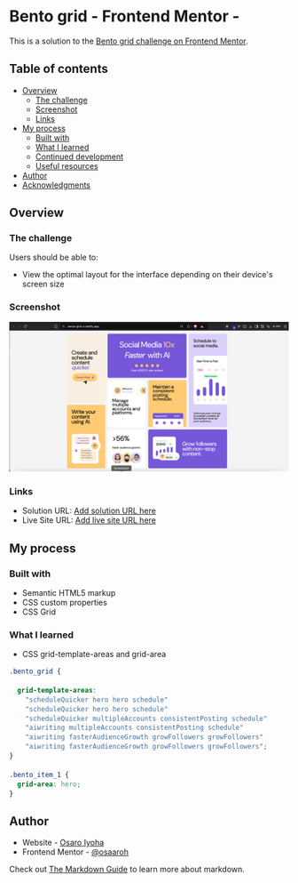 # Bento grid - Frontend Mentor - 

This is a solution to the [Bento grid challenge on Frontend Mentor](https://www.frontendmentor.io/challenges/bento-grid-RMydElrlOj). 

## Table of contents

- [Overview](#overview)
  - [The challenge](#the-challenge)
  - [Screenshot](#screenshot)
  - [Links](#links)
- [My process](#my-process)
  - [Built with](#built-with)
  - [What I learned](#what-i-learned)
  - [Continued development](#continued-development)
  - [Useful resources](#useful-resources)
- [Author](#author)
- [Acknowledgments](#acknowledgments)

## Overview

### The challenge

Users should be able to:

- View the optimal layout for the interface depending on their device's screen size

### Screenshot

![](./screenshot.png)



### Links

- Solution URL: [Add solution URL here](https://your-solution-url.com)
- Live Site URL: [Add live site URL here](https://your-live-site-url.com)

## My process

### Built with

- Semantic HTML5 markup
- CSS custom properties
- CSS Grid


### What I learned

- CSS grid-template-areas and grid-area

```css
.bento_grid {
  
  grid-template-areas:
    "scheduleQuicker hero hero schedule"
    "scheduleQuicker hero hero schedule"
    "scheduleQuicker multipleAccounts consistentPosting schedule"
    "aiwriting multipleAccounts consistentPosting schedule"
    "aiwriting fasterAudienceGrowth growFollowers growFollowers"
    "aiwriting fasterAudienceGrowth growFollowers growFollowers";
}

.bento_item_1 {
  grid-area: hero;
}

```

## Author

- Website - [Osaro Iyoha](https://osaro.vercel.app/)
- Frontend Mentor - [@osaaroh](https://www.frontendmentor.io/profile/osaaroh)


Check out [The Markdown Guide](https://www.markdownguide.org/) to learn more about markdown.


